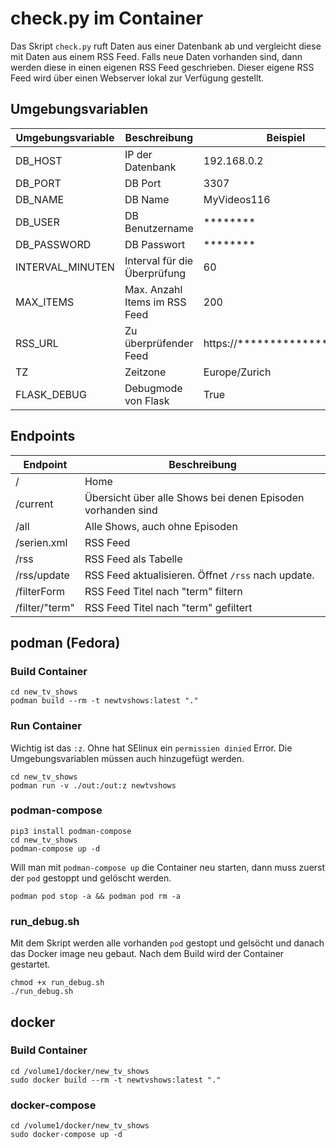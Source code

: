 # check.py im Container
Das Skript `check.py` ruft Daten aus einer Datenbank ab und vergleicht diese mit Daten aus einem RSS Feed. Falls neue Daten vorhanden sind, dann werden diese in einen eigenen RSS Feed geschrieben. Dieser eigene RSS Feed wird über einen Webserver lokal zur Verfügung gestellt.

## Umgebungsvariablen
| Umgebungsvariable | Beschreibung                  | Beispiel                            |
|-------------------|-------------------------------|-------------------------------------|
| DB_HOST           | IP der Datenbank              | 192.168.0.2                         |
| DB_PORT           | DB Port                       | 3307                                |
| DB_NAME           | DB Name                       | MyVideos116                         |
| DB_USER           | DB Benutzername               | ********                            |
| DB_PASSWORD       | DB Passwort                   | ********                            |
| INTERVAL_MINUTEN  | Interval für die Überprüfung  | 60                                  |
| MAX_ITEMS         | Max. Anzahl Items im RSS Feed | 200                                 |
| RSS_URL           | Zu überprüfender Feed         | https://***************ien.xml      |
| TZ                | Zeitzone                      | Europe/Zurich                       |
| FLASK_DEBUG       | Debugmode von Flask           | True                                |

## Endpoints
| Endpoint           | Beschreibung                                                |
|--------------------|-------------------------------------------------------------|
| /                  | Home                                                        |
| /current           | Übersicht über alle Shows bei denen Episoden vorhanden sind |
| /all               | Alle Shows, auch ohne Episoden                              |
| /serien.xml        | RSS Feed                                                    |
| /rss               | RSS Feed als Tabelle                                        |
| /rss/update        | RSS Feed aktualisieren. Öffnet `/rss` nach update.          |
| /filterForm        | RSS Feed Titel nach "term" filtern                          |
| /filter/"term"     | RSS Feed Titel nach "term" gefiltert                        |

## podman (Fedora)

### Build Container
```
cd new_tv_shows
podman build --rm -t newtvshows:latest "."
```

### Run Container
Wichtig ist das `:z`. Ohne hat SElinux ein `permissien dinied` Error.
Die Umgebungsvariablen müssen auch hinzugefügt werden.
```
cd new_tv_shows
podman run -v ./out:/out:z newtvshows
```
### podman-compose
```
pip3 install podman-compose
cd new_tv_shows
podman-compose up -d
```
Will man mit `podman-compose up` die Container neu starten, dann muss zuerst der `pod` gestoppt und gelöscht werden.

```
podman pod stop -a && podman pod rm -a
```
### run_debug.sh
Mit dem Skript werden alle vorhanden `pod` gestopt und gelsöcht und danach das Docker image neu gebaut. Nach dem Build wird der Container gestartet.
```
chmod +x run_debug.sh
./run_debug.sh
```

## docker

### Build Container
```
cd /volume1/docker/new_tv_shows
sudo docker build --rm -t newtvshows:latest "."
```

### docker-compose
```
cd /volume1/docker/new_tv_shows
sudo docker-compose up -d
```
